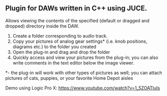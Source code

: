 <h2>Plugin for DAWs written in C++ using JUCE.</h2>

Allows viewing the contents of the specified (default or dragged and dropped) directory inside the DAW.

1. Create a folder corresponding to audio track.
2. Copy your pictures of analog gear settings* (i.e. knob positions, diagrams etc.) to the folder you created
3. Open the plug-in and drag and drop the folder
4. Quickly access and view your pictures from the plug-in; you can also write comments in the text editor below the image viewer.

*- the plug-in will work with other types of pictures as well; you can attach pictures of cats, puppies, or your favorite Home Depot aisles

Demo using Logic Pro X: https://www.youtube.com/watch?v=1_5ZOATluIs
